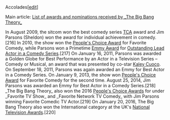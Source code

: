 ###
Accolades[[edit](/w/index.php?title=The\_Big\_Bang\_Theory&action=edit&section=26
"Edit section: Accolades")]

Main article: [List of awards and nominations received by \_The Big Bang
Theory\_](/wiki/List\_of\_awards\_and\_nominations\_received\_by\_The\_Big\_Bang\_Theory
"List of awards and nominations received by The Big Bang Theory")

In August 2009, the sitcom won the best comedy series
[TCA](/wiki/Television\_Critics\_Association "Television Critics Association")
award and Jim Parsons (Sheldon) won the award for individual achievement in
comedy.[216] In 2010, the show won the [People's Choice
Award](/wiki/People%27s\_Choice\_Awards "People's Choice Awards") for Favorite
Comedy, while Parsons won a Primetime [Emmy Award](/wiki/Emmy\_Award "Emmy
Award") for [Outstanding Lead Actor in a Comedy
Series](/wiki/Primetime\_Emmy\_Award\_for\_Outstanding\_Lead\_Actor\_in\_a\_Comedy\_Series
"Primetime Emmy Award for Outstanding Lead Actor in a Comedy Series").[217] On
January 16, 2011, Parsons was awarded a Golden Globe for Best Performance by
an Actor in a Television Series – Comedy or Musical, an award that was
presented by co-star [Kaley Cuoco](/wiki/Kaley\_Cuoco "Kaley Cuoco"). On
September 18, 2011, Parsons was again awarded an Emmy for Best Actor in a
Comedy Series. On January 9, 2013, the show won [People's Choice
Award](/wiki/39th\_People%27s\_Choice\_Awards "39th People's Choice Awards") for
Favorite Comedy for the second time. August 25, 2014, Jim Parsons was awarded
an Emmy for Best Actor in a Comedy Series.[218] \_The Big Bang Theory\_ also won
the 2016 [People's Choice Awards](/wiki/People%27s\_Choice\_Awards "People's
Choice Awards") for under \_Favorite TV Show\_ and \_Favorite Network TV Comedy\_
with Jim Parsons winning Favorite Comedic TV Actor.[219] On January 20, 2016,
The Big Bang Theory also won the International category at the UK's [National
Television Awards](/wiki/National\_Television\_Awards "National Television
Awards").[220]
